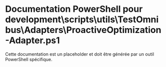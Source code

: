 # Documentation PowerShell pour development\scripts\utils\TestOmnibus\Adapters\ProactiveOptimization-Adapter.ps1

Cette documentation est un placeholder et doit être générée par un outil PowerShell spécifique.

